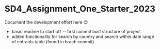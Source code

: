 # SD4_Assignment_One_Starter_2023

Document the development effort here :heart_eyes:


- basic readme to start off
-- first commit built structure of project
- added functionality for search by country and search within date range of entrants table (found in brach commit)
